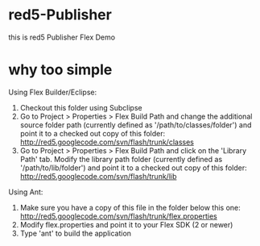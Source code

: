 # red5-Publisher
this is red5 Publisher Flex Demo


why too simple
===========

Using Flex Builder/Eclipse:

 1. Checkout this folder using Subclipse
 2. Go to Project > Properties > Flex Build Path and change the
    additional source folder path (currently defined as
    '/path/to/classes/folder') and point it to a checked out copy
    of this folder: http://red5.googlecode.com/svn/flash/trunk/classes
 3. Go to Project > Properties > Flex Build Path and click on the
    'Library Path' tab. Modify the library path folder (currently
    defined as '/path/to/lib/folder') and point it to a checked out
    copy of this folder: http://red5.googlecode.com/svn/flash/trunk/lib

Using Ant:

 1. Make sure you have a copy of this file in the folder below this one:
    http://red5.googlecode.com/svn/flash/trunk/flex.properties
 2. Modify flex.properties and point it to your Flex SDK (2 or newer)
 3. Type 'ant' to build the application
    
